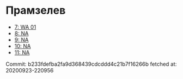 # Прамзелев
- [7: WA 01](7.md)
- [8: NA](8.md)
- [9: NA](9.md)
- [10: NA](10.md)
- [11: NA](11.md)

Commit: b233fdefba2fa9d368439cdcddd4c21b7f16266b
 fetched at: 20200923-220956
